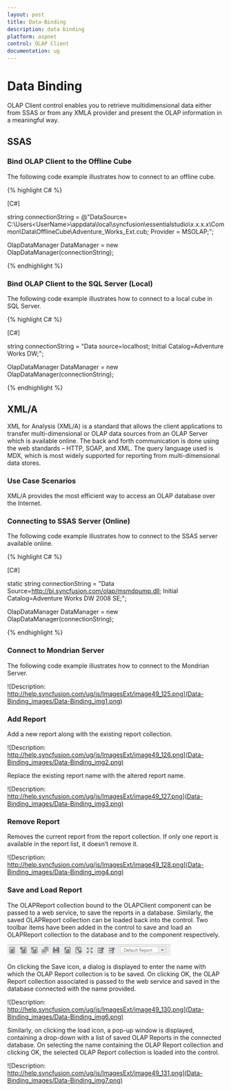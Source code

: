 ```yaml
---
layout: post
title: Data-Binding
description: data binding
platform: aspnet
control: OLAP Client
documentation: ug
---
```


# Data Binding

OLAP Client control enables you to retrieve multidimensional data either from SSAS or from any XMLA provider and present the OLAP information in a meaningful way.

## SSAS

### Bind OLAP Client to the Offline Cube

The following code example illustrates how to connect to an offline cube.


{% highlight C# %}

[C#]

string connectionString = @"DataSource= C:\Users\<UserName>\appdata\local\syncfusion\essentialstudio\x.x.x.x\Common\Data\OfflineCube\Adventure_Works_Ext.cub; Provider = MSOLAP;";

OlapDataManager DataManager = new OlapDataManager(connectionString);

{% endhighlight %}

### Bind OLAP Client to the SQL Server (Local)

The following code example illustrates how to connect to a local cube in SQL Server.


{% highlight C# %}

[C#]

string connectionString = "Data source=localhost; Initial Catalog=Adventure Works DW;";

OlapDataManager DataManager = new OlapDataManager(connectionString);

{% endhighlight %}

## XML/A

XML for Analysis (XML/A) is a standard that allows the client applications to transfer multi-dimensional or OLAP data sources from an OLAP Server which is available online. The back and forth communication is done using the web standards – HTTP, SOAP, and XML. The query language used is MDX, which is most widely supported for reporting from multi-dimensional data stores.

### Use Case Scenarios

XML/A provides the most efficient way to access an OLAP database over the Internet.

### Connecting to SSAS Server (Online)

The following code example illustrates how to connect to the SSAS server available online.



{% highlight C# %}

[C#]

static string connectionString = "Data Source=http://bi.syncfusion.com/olap/msmdpump.dll; Initial Catalog=Adventure Works DW 2008 SE;";   

OlapDataManager DataManager = new OlapDataManager(connectionString);

{% endhighlight %}

### Connect to Mondrian Server

The following code example illustrates how to connect to the Mondrian Server.


![Description: http://help.syncfusion.com/ug/js/ImagesExt/image49_125.png](Data-Binding_images/Data-Binding_img1.png) 



### Add Report

Add a new report along with the existing report collection.



![Description: http://help.syncfusion.com/ug/js/ImagesExt/image49_126.png](Data-Binding_images/Data-Binding_img2.png) 



Replace the existing report name with the altered report name.



![Description: http://help.syncfusion.com/ug/js/ImagesExt/image49_127.png](Data-Binding_images/Data-Binding_img3.png) 



### Remove Report

Removes the current report from the report collection. If only one report is available in the report list, it doesn’t remove it.



![Description: http://help.syncfusion.com/ug/js/ImagesExt/image49_128.png](Data-Binding_images/Data-Binding_img4.png) 



### Save and Load Report

The OLAPReport collection bound to the OLAPClient component can be passed to a web service, to save the reports in a database. Similarly, the saved OLAPReport collection can be loaded back into the control. Two toolbar items have been added in the control to save and load an OLAPReport collection to the database and to the component respectively.



 ![](Data-Binding_images/Data-Binding_img5.png)



On clicking the Save icon, a dialog is displayed to enter the name with which the OLAP Report collection is to be saved. On clicking OK, the OLAP Report collection associated is passed to the web service and saved in the database connected with the name provided. 



![Description: http://help.syncfusion.com/ug/js/ImagesExt/image49_130.png](Data-Binding_images/Data-Binding_img6.png) 



Similarly, on clicking the load icon, a pop-up window is displayed, containing a drop-down with a list of saved OLAP Reports in the connected database. On selecting the name containing the OLAP Report collection and clicking OK, the selected OLAP Report collection is loaded into the control.



![Description: http://help.syncfusion.com/ug/js/ImagesExt/image49_131.png](Data-Binding_images/Data-Binding_img7.png) 



